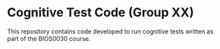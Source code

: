 # Cognitive Test Code (Group XX)
This repository contains code developed to run cognitive tests written as part of the BIOS0030 course.
